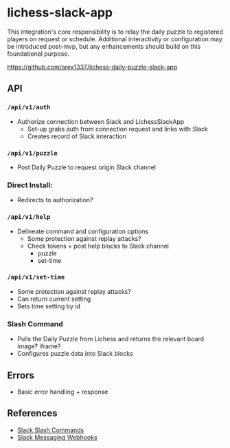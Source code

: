 # lichess-slack-app
 This integration's core responsibility is to relay the daily puzzle to registered players on request or schedule. Additional interactivity or configuration may be introduced post-mvp, but any enhancements should build on this foundational purpose.

 https://github.com/arex1337/lichess-daily-puzzle-slack-app

 ## API

### `/api/v1/auth`
- Authorize connection between Slack and LichessSlackApp
  - Set-up grabs auth from connection request and links with Slack
  - Creates record of Slack interaction

### `/api/v1/puzzle`
- Post Daily Puzzle to request origin Slack channel

### Direct Install: 
<!-- honestly, no idea what this does, or if it's necessary -->
- Redirects to authorization?

### `/api/v1/help`
- Delineate command and configuration options
  - Some protection against replay attacks?
  - Check tokens + post help blocks to Slack channel
    - puzzle
    - set-time 

### `/api/v1/set-time`
- Some protection against replay attacks?
- Can return current setting
- Sets time setting by id

### Slash Command
<!-- this is actually get puzzle; for w/e reason the logic was just duped between the chron job + the api -->
<!-- should also figure out how to handle ssl cert requets -->
- Pulls the Daily Puzzle from Lichess and returns the relevant board image? iframe?
- Configures puzzle data into Slack blocks

## Errors
- Basic error handling + response

## References
- [Slack Slash Commands](https://api.slack.com/interactivity/slash-commands)
- [Slack Messaging Webhooks](https://api.slack.com/messaging/webhooks)
